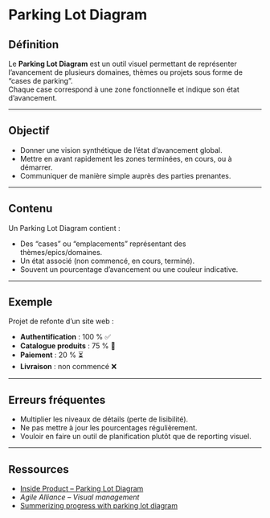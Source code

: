 # Parking Lot Diagram

## Définition
Le **Parking Lot Diagram** est un outil visuel permettant de représenter l’avancement de plusieurs domaines, thèmes ou projets sous forme de “cases de parking”.  
Chaque case correspond à une zone fonctionnelle et indique son état d’avancement.  

---

## Objectif
- Donner une vision synthétique de l’état d’avancement global.  
- Mettre en avant rapidement les zones terminées, en cours, ou à démarrer.  
- Communiquer de manière simple auprès des parties prenantes.  

---

## Contenu
Un Parking Lot Diagram contient :
- Des “cases” ou “emplacements” représentant des thèmes/epics/domaines.  
- Un état associé (non commencé, en cours, terminé).  
- Souvent un pourcentage d’avancement ou une couleur indicative.  

---

## Exemple
Projet de refonte d’un site web :  
- **Authentification** : 100 % ✅  
- **Catalogue produits** : 75 % 🔄  
- **Paiement** : 20 % ⏳  
- **Livraison** : non commencé ❌  

---

## Erreurs fréquentes
- Multiplier les niveaux de détails (perte de lisibilité).  
- Ne pas mettre à jour les pourcentages régulièrement.  
- Vouloir en faire un outil de planification plutôt que de reporting visuel.  

---

## Ressources
- [Inside Product – Parking Lot Diagram](https://insideproduct.co/parking-lot-diagram/)  
- *Agile Alliance – Visual management*  
- [Summerizing progress with parking lot diagram](../../documents/pilotage/summarizing_progress_with_parking_lot_diagrams.pdf)